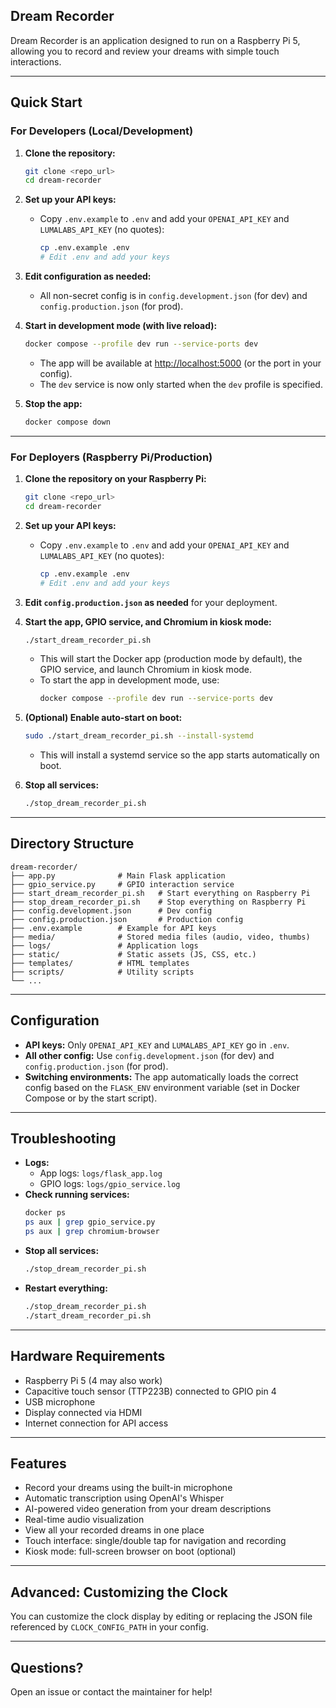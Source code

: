 ## Dream Recorder

Dream Recorder is an application designed to run on a Raspberry Pi 5, allowing you to record and review your dreams with simple touch interactions.

---

## Quick Start

### For Developers (Local/Development)

1. **Clone the repository:**
   ```bash
   git clone <repo_url>
   cd dream-recorder
   ```

2. **Set up your API keys:**
   - Copy `.env.example` to `.env` and add your `OPENAI_API_KEY` and `LUMALABS_API_KEY` (no quotes):
     ```bash
     cp .env.example .env
     # Edit .env and add your keys
     ```

3. **Edit configuration as needed:**
   - All non-secret config is in `config.development.json` (for dev) and `config.production.json` (for prod).

4. **Start in development mode (with live reload):**
   ```bash
   docker compose --profile dev run --service-ports dev
   ```
   - The app will be available at [http://localhost:5000](http://localhost:5000) (or the port in your config).
   - The `dev` service is now only started when the `dev` profile is specified.

5. **Stop the app:**
   ```bash
   docker compose down
   ```

---

### For Deployers (Raspberry Pi/Production)

1. **Clone the repository on your Raspberry Pi:**
   ```bash
   git clone <repo_url>
   cd dream-recorder
   ```

2. **Set up your API keys:**
   - Copy `.env.example` to `.env` and add your `OPENAI_API_KEY` and `LUMALABS_API_KEY` (no quotes):
     ```bash
     cp .env.example .env
     # Edit .env and add your keys
     ```

3. **Edit `config.production.json` as needed** for your deployment.

4. **Start the app, GPIO service, and Chromium in kiosk mode:**
   ```bash
   ./start_dream_recorder_pi.sh
   ```
   - This will start the Docker app (production mode by default), the GPIO service, and launch Chromium in kiosk mode.
   - To start the app in development mode, use:
     ```bash
     docker compose --profile dev run --service-ports dev
     ```

5. **(Optional) Enable auto-start on boot:**
   ```bash
   sudo ./start_dream_recorder_pi.sh --install-systemd
   ```
   - This will install a systemd service so the app starts automatically on boot.

6. **Stop all services:**
   ```bash
   ./stop_dream_recorder_pi.sh
   ```

---

## Directory Structure

```
dream-recorder/
├── app.py              # Main Flask application
├── gpio_service.py     # GPIO interaction service
├── start_dream_recorder_pi.sh   # Start everything on Raspberry Pi
├── stop_dream_recorder_pi.sh    # Stop everything on Raspberry Pi
├── config.development.json      # Dev config
├── config.production.json       # Production config
├── .env.example        # Example for API keys
├── media/              # Stored media files (audio, video, thumbs)
├── logs/               # Application logs
├── static/             # Static assets (JS, CSS, etc.)
├── templates/          # HTML templates
├── scripts/            # Utility scripts
└── ...
```

---

## Configuration

- **API keys:** Only `OPENAI_API_KEY` and `LUMALABS_API_KEY` go in `.env`.
- **All other config:** Use `config.development.json` (for dev) and `config.production.json` (for prod).
- **Switching environments:** The app automatically loads the correct config based on the `FLASK_ENV` environment variable (set in Docker Compose or by the start script).

---

## Troubleshooting

- **Logs:**
  - App logs: `logs/flask_app.log`
  - GPIO logs: `logs/gpio_service.log`
- **Check running services:**
  ```bash
  docker ps
  ps aux | grep gpio_service.py
  ps aux | grep chromium-browser
  ```
- **Stop all services:**
  ```bash
  ./stop_dream_recorder_pi.sh
  ```
- **Restart everything:**
  ```bash
  ./stop_dream_recorder_pi.sh
  ./start_dream_recorder_pi.sh
  ```

---

## Hardware Requirements

- Raspberry Pi 5 (4 may also work)
- Capacitive touch sensor (TTP223B) connected to GPIO pin 4
- USB microphone
- Display connected via HDMI
- Internet connection for API access

---

## Features

- Record your dreams using the built-in microphone
- Automatic transcription using OpenAI's Whisper
- AI-powered video generation from your dream descriptions
- Real-time audio visualization
- View all your recorded dreams in one place
- Touch interface: single/double tap for navigation and recording
- Kiosk mode: full-screen browser on boot (optional)

---

## Advanced: Customizing the Clock

You can customize the clock display by editing or replacing the JSON file referenced by `CLOCK_CONFIG_PATH` in your config.

---

## Questions?

Open an issue or contact the maintainer for help!
